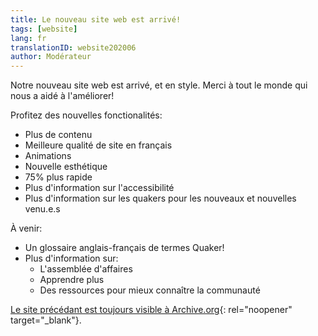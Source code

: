 ```yaml
---
title: Le nouveau site web est arrivé!
tags: [website]
lang: fr
translationID: website202006
author: Modérateur
---
```

Notre nouveau site web est arrivé, et en style. Merci à tout le monde qui nous a aidé à l'améliorer!

Profitez des nouvelles fonctionalités:
* Plus de contenu
* Meilleure qualité de site en français
* Animations
* Nouvelle esthétique
* 75% plus rapide
* Plus d'information sur l'accessibilité
* Plus d'information sur les quakers pour les nouveaux et nouvelles venu.e.s

À venir:
* Un glossaire anglais-français de termes Quaker!
* Plus d'information sur:
  * L'assemblée d'affaires
  * Apprendre plus
  * Des ressources pour mieux connaître la communauté

[Le site précédant est toujours visible à Archive.org](https://web.archive.org/web/20190216082942/https://montreal.quaker.ca/en/index/){: rel="noopener" target="_blank"}.
